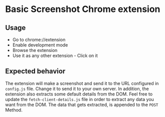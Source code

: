 # Basic Screenshot Chrome extension

## Usage
- Go to chrome://extension
- Enable development mode
- Browse the extension
- Use it as any other extension - Click on it

## Expected behavior
The extension will make a screenshot and send it to the URL configured in <code>config.js</code> file.
Change it to send it to your own server.
In addition, the extension also extracts some default details from the DOM. Feel free to update the
<code>fetch-client-details.js</code> file in order to extract any data you want from the DOM. The data that gets extracted, is appended to the <code>POST</code> Method.
